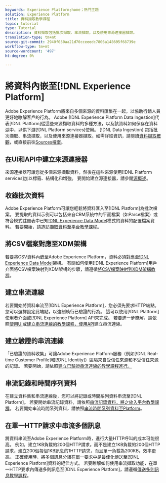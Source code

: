 ```yaml
---
keywords: Experience Platform;home；熱門主題
solution: Experience Platform
title: 資料擷取教學課程
topic: tutorial
type: Tutorial
description: 資料擷取包括批次擷取、串流擷取，以及使用來源連接器擷取。
translation-type: tm+mt
source-git-commit: 2940f030aa21d70cceeedc7806a148695f68739e
workflow-type: tm+mt
source-wordcount: '497'
ht-degree: 0%

---
```



# 將資料內嵌至[!DNL Experience Platform]

Adobe Experience Platform將來自多個來源的資料匯集在一起，以協助行銷人員更好地瞭解客戶的行為。 Adobe [!DNL Experience Platform Data Ingestion]代表[!DNL Platform]從這些來源擷取資料的多種方法，以及該資料如何保存在資料湖中，以供下游[!DNL Platform services]使用。 [!DNL Data Ingestion] 包括批次擷取、串流擷取，以及使用來源連接器擷取。如需詳細資訊，請閱讀[資料擷取概觀](../ingestion/home.md)，或直接前往[Sources檔案](../sources/home.md)。

## 在UI和API中建立來源連接器

來源連接器可讓您從多個來源擷取資料，然後在這些來源使用[!DNL Platform services]加以標籤、結構化和增強。 要開始建立源連接器，請參閱[源概述](../sources/home.md)。

## 收錄批次資料

Adobe Experience Platform可讓您輕鬆將資料匯入至[!DNL Platform]為批次檔案。 要提取的資料示例可以包括來自CRM系統中的平面檔案（如Parce檔案）或符合模式註冊表中已知[!DNL Experience Data Model](XDM)模式的資料的配置檔案資料。 若要開始，請造訪[擷取資料至平台教學課程](../ingestion/tutorials/ingest-batch-data.md)。

## 將CSV檔案對應至XDM架構

若要將CSV資料內嵌至Adobe Experience Platform，資料必須對應至[!DNL Experience Data Model](XDM)架構。 有關如何使用[!DNL Experience Platform]用戶介面將CSV檔案映射到XDM架構的步驟，請遵循[將CSV檔案映射到XDM架構教程](../ingestion/tutorials/map-a-csv-file.md)。

## 建立串流連線

若要開始將資料串流至[!DNL Experience Platform]，您必須先要求HTTP端點。 您可以選擇設定此端點，以強制執行已驗證的行為。 這可以使用[!DNL Platform]使用者介面或[!DNL Experience Platform] API來完成。 若要進一步瞭解，請依照[使用UI](../ingestion/tutorials/create-streaming-connection-ui.md)或[建立串流連線的教學課程，使用API](../ingestion/tutorials/create-streaming-connection.md)建立串流連線。

## 建立驗證的串流連線

「已驗證的資料收集」可讓Adobe Experience Platform服務（例如[!DNL Real-time Customer Profile]和[!DNL Identity]）區隔來自受信任來源和不受信任來源的記錄。 若要開始，請依照[建立已驗證串流連線的教學課程進行。](../ingestion/tutorials/create-authenticated-streaming-connection.md)

## 串流記錄和時間序列資料

在建立資料集和串流連線後，您可以將記錄或時間系列資料串流至[!DNL Platform]。 若要開始串流記錄資料，請依照[串流記錄資料，將之放入平台教學課程](../ingestion/tutorials/streaming-record-data.md)。 若要開始串流時間系列資料，請依照[串流時間系列資料至Platform](../ingestion/tutorials/streaming-time-series-data.md)。

## 在單一HTTP請求中串流多個訊息

將資料串流至Adobe Experience Platform時，進行大量HTTP呼叫的成本可能很高。 例如，建立1KB負載的200個HTTP請求，而不是建立1KB負載的200個HTTP請求，建立200個每個1KB訊息的1HTTP請求，而且單一負載為200KB，效率更高。 正確使用時，將多個訊息分組在單一要求中是最佳化傳送至[!DNL Experience Platform]資料的絕佳方式。 若要瞭解如何使用串流擷取功能，在單一HTTP要求內傳送多則訊息至[!DNL Experience Platform]，請遵循[傳送多則訊息教學課程](../ingestion/tutorials/streaming-multiple-messages.md)。



